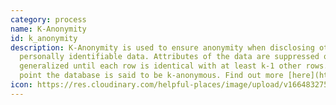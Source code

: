 ```yaml
---
category: process
name: K-Anonymity
id: k_anonymity
description: K-Anonymity is used to ensure anonymity when disclosing otherwise
  personally identifiable data. Attributes of the data are suppressed or
  generalized until each row is identical with at least k-1 other rows. At this
  point the database is said to be k-anonymous. Find out more [here](https://en.wikipedia.org/wiki/K-anonymity).
icon: https://res.cloudinary.com/helpful-places/image/upload/v1664832751/dtpr-icons/process/deidentified_sfq92y.svg
---
```

